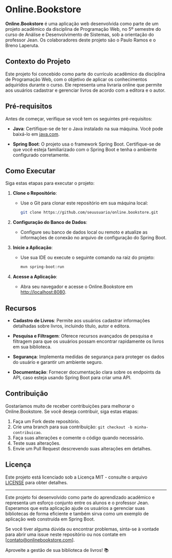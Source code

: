 # Online.Bookstore

**Online.Bookstore** é uma aplicação web desenvolvida como parte de um projeto acadêmico da disciplina de Programação Web, no 5º semestre do curso de Análise e Desenvolvimento de Sistemas, sob a orientação do professor Jean. Os colaboradores deste projeto são o Paulo Ramos e o Breno Laperuta.

## Contexto do Projeto

Este projeto foi concebido como parte do currículo acadêmico da disciplina de Programação Web, com o objetivo de aplicar os conhecimentos adquiridos durante o curso. Ele representa uma livraria online que permite aos usuários cadastrar e gerenciar livros de acordo com a editora e o autor.

## Pré-requisitos

Antes de começar, verifique se você tem os seguintes pré-requisitos:

- **Java**: Certifique-se de ter o Java instalado na sua máquina. Você pode baixá-lo em [java.com](https://www.java.com/).

- **Spring Boot**: O projeto usa o framework Spring Boot. Certifique-se de que você esteja familiarizado com o Spring Boot e tenha o ambiente configurado corretamente.

## Como Executar

Siga estas etapas para executar o projeto:

1. **Clone o Repositório**:
   - Use o Git para clonar este repositório em sua máquina local:

     ```bash
     git clone https://github.com/seuusuario/online.bookstore.git
     ```

2. **Configuração do Banco de Dados**:
   - Configure seu banco de dados local ou remoto e atualize as informações de conexão no arquivo de configuração do Spring Boot.

3. **Inicie a Aplicação**:
   - Use sua IDE ou execute o seguinte comando na raiz do projeto:

     ```bash
     mvn spring-boot:run
     ```

4. **Acesse a Aplicação**:
   - Abra seu navegador e acesse o Online.Bookstore em [http://localhost:8080](http://localhost:8080).

## Recursos

- **Cadastro de Livros**: Permite aos usuários cadastrar informações detalhadas sobre livros, incluindo título, autor e editora.

- **Pesquisa e Filtragem**: Oferece recursos avançados de pesquisa e filtragem para que os usuários possam encontrar rapidamente os livros em sua biblioteca.

- **Segurança**: Implementa medidas de segurança para proteger os dados do usuário e garantir um ambiente seguro.

- **Documentação**: Fornecer documentação clara sobre os endpoints da API, caso esteja usando Spring Boot para criar uma API.

## Contribuição

Gostaríamos muito de receber contribuições para melhorar o Online.Bookstore. Se você deseja contribuir, siga estas etapas:

1. Faça um Fork deste repositório.
2. Crie uma branch para sua contribuição: `git checkout -b minha-contribuicao`.
3. Faça suas alterações e comente o código quando necessário.
4. Teste suas alterações.
5. Envie um Pull Request descrevendo suas alterações em detalhes.

## Licença

Este projeto está licenciado sob a Licença MIT - consulte o arquivo [LICENSE](LICENSE) para obter detalhes.

---

Este projeto foi desenvolvido como parte do aprendizado acadêmico e representa um esforço conjunto entre os alunos e o professor Jean. Esperamos que esta aplicação ajude os usuários a gerenciar suas bibliotecas de forma eficiente e também sirva como um exemplo de aplicação web construída em Spring Boot.

Se você tiver alguma dúvida ou encontrar problemas, sinta-se à vontade para abrir uma issue neste repositório ou nos contate em [contato@onlinebookstore.com].

Aproveite a gestão de sua biblioteca de livros! 📚
